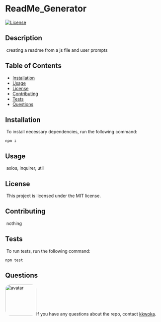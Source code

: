
  # ReadMe_Generator
  [![License](https://img.shields.io/badge/License-MIT-yellow.svg)](https://github.com/kkwoka/ReadMe_Generator)
  ​
  ## Description
  ​
  creating a readme from a js file and user prompts
  ​
  ## Table of Contents 
  * [Installation](#installation)
  ​
  * [Usage](#usage)
  ​
  * [License](#license)
  ​
  * [Contributing](#contributing)
  ​
  * [Tests](#tests)
  ​
  * [Questions](#questions)
  ​
  ## Installation
  ​
  To install necessary dependencies, run the following command:
  ```
  npm i
  ```
  ## Usage
  ​
  axios, inquirer, util
  ​
  ## License
  ​
  This project is licensed under the MIT license.
    
  ## Contributing
  ​
  nothing
  ​
  ## Tests
  ​
  To run tests, run the following command:
  ```
  npm test
  ```
 
  ## Questions
  ​
  <img src="https://avatars3.githubusercontent.com/u/57764303?v=4" alt="avatar" style="border-radius: 16px" width="100" />
  ​
  If you have any questions about the repo, contact [kkwoka](https://github.com/kkwoka).